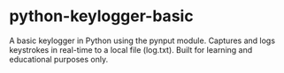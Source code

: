 # python-keylogger-basic
A basic keylogger in Python using the pynput module. Captures and logs keystrokes in real-time to a local file (log.txt). Built for learning and educational purposes only.
